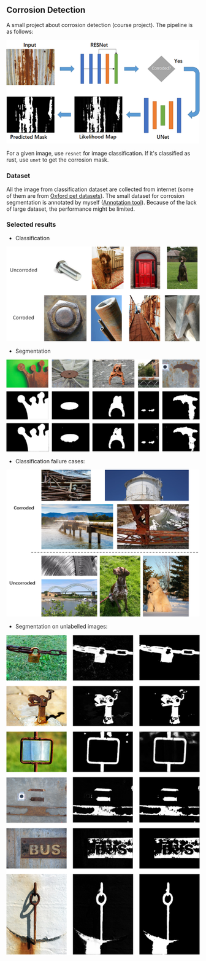 ## Corrosion Detection
A small project about corrosion detection (course project).
The pipeline is as follows:

![](./images/pipeline.png)

For a given image, use `resnet` for image classification. If it's classified as rust, use `unet` to get the corrosion mask.

### Dataset

All the image from classification dataset are collected from internet (some of them are from [Oxford pet datasets](https://www.robots.ox.ac.uk/~vgg/data/pets/)). The small dataset for corrosion segmentation is annotated by myself ([Annotation tool](https://www.robots.ox.ac.uk/~vgg/software/via/via.html)). Because of the lack of large dataset, the performance might be limited.

### Selected results

- Classification

![](./images/eval_resnet.png)

- Segmentation

![](./images/eval_unet.png)

- Classification failure cases:

![](./images/failure_case.png)

- Segmentation on unlabelled images:

![](./images/test_results.png)